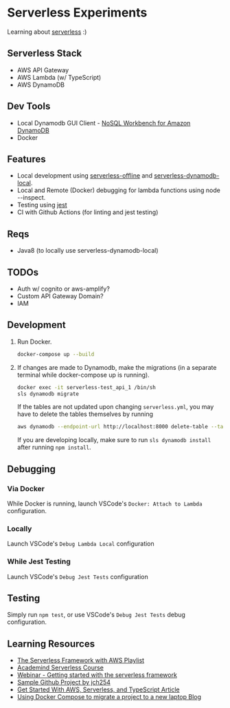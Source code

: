 # Serverless Experiments

Learning about [serverless](https://www.serverless.com/) :)

## Serverless Stack

- AWS API Gateway
- AWS Lambda (w/ TypeScript)
- AWS DynamoDB

## Dev Tools

- Local Dynamodb GUI Client - [NoSQL Workbench for Amazon DynamoDB](https://docs.aws.amazon.com/amazondynamodb/latest/developerguide/workbench.settingup.html)
- Docker

## Features

- Local development using [serverless-offline](https://github.com/dherault/serverless-offline) and [serverless-dynamodb-local](https://github.com/99x/serverless-dynamodb-local).
- Local and Remote (Docker) debugging for lambda functions using node --inspect.
- Testing using [jest](https://jestjs.io/)
- CI with Github Actions (for linting and jest testing)

## Reqs

- Java8 (to locally use serverless-dynamodb-local)

## TODOs

- Auth w/ cognito or aws-amplify?
- Custom API Gateway Domain?
- IAM

## Development

1. Run Docker.

   ```bash
   docker-compose up --build
   ```

2. If changes are made to Dynamodb, make the migrations (in a separate terminal while docker-compose up is running).

   ```bash
   docker exec -it serverless-test_api_1 /bin/sh
   sls dynamodb migrate
   ```

   If the tables are not updated upon changing `serverless.yml`, you may have to delete the tables themselves by running

   ```bash
   aws dynamodb --endpoint-url http://localhost:8000 delete-table --table-name <dynamodb-table-name>
   ```

   If you are developing locally, make sure to run `sls dynamodb install` after running `npm install`.

## Debugging

### Via Docker

While Docker is running, launch VSCode's `Docker: Attach to Lambda` configuration.

### Locally

Launch VSCode's `Debug Lambda Local` configuration

### While Jest Testing

Launch VSCode's `Debug Jest Tests` configuration

## Testing

Simply run `npm test`, or use VSCode's `Debug Jest Tests` debug configuration.

## Learning Resources

- [The Serverless Framework with AWS Playlist](https://www.youtube.com/watch?v=D5_FHbdsjRc&list=PLmexTtcbIn_gP8bpsUsHfv-58KsKPsGEo)
- [Academind Serverless Course](https://pro.academind.com/p/aws-serverless-apis-apps-a-complete-introduction)
- [Webinar - Getting started with the serverless framework](https://www.youtube.com/watch?v=LXB2Nv9ygQc)
- [Sample Github Project by jch254](https://github.com/jch254/serverless-node-dynamodb-api)
- [Get Started With AWS, Serverless, and TypeScript Article](https://dev.to/michael_timbs/get-started-with-aws-serverless-and-typescript-5hgf)
- [Using Docker Compose to migrate a project to a new laptop Blog](https://medium.com/@marinithiago/using-docker-compose-to-migrate-a-project-to-a-new-laptop-f4aabde1ad6b)

